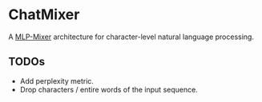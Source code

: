 # ChatMixer 

A [MLP-Mixer](https://arxiv.org/abs/2105.01601) architecture for character-level natural language processing.

## TODOs

- Add perplexity metric.
- Drop characters / entire words of the input sequence.